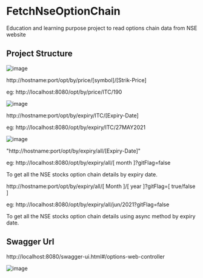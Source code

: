 # FetchNseOptionChain
Education and learning purpose project to read options chain data from NSE website

## Project Structure

![image](https://user-images.githubusercontent.com/85377881/120890353-c9641f80-c61f-11eb-9f23-aac89fa066a0.png)

http://hostname:port/opt/by/price/[symbol]/[Strik-Price]
  
  eg: http://localhost:8080/opt/by/price/ITC/190
  
![image](https://user-images.githubusercontent.com/19818842/120807617-c6a4f400-c565-11eb-9e0b-a3b7ce849734.png)
  
http://hostname:port/opt/by/expiry/ITC/[Expiry-Date]
  
  eg: http://localhost:8080/opt/by/expiry/ITC/27MAY2021

![image](https://user-images.githubusercontent.com/19818842/120808641-e38df700-c566-11eb-916c-45bf10abc4f5.png)

"http://hostname:port/opt/by/expiry/all/[Expiry-Date]"
  
  eg: http://localhost:8080/opt/by/expiry/all/[ month ]?gitFlag=false
  
  To get all the NSE stocks option chain details by expiry date.

http://hostname:port/opt/by/expiry/all/[ Month ]/[ year ]?gitFlag=[ true/false ]
  
  eg: http://localhost:8080/opt/by/expiry/all/jun/2021?gitFlag=false
  
  To get all the NSE stocks option chain details using async method by expiry date.

## Swagger Url

  http://localhost:8080/swagger-ui.html#/options-web-controller
  
  ![image](https://user-images.githubusercontent.com/19818842/120893086-e8b67900-c62e-11eb-8f28-34df9e6fab8f.png)

